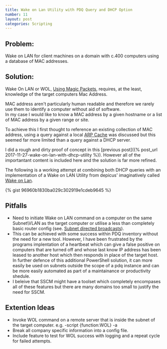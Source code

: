 ```yaml
---
title: Wake on Lan Utility with PDQ Query and DHCP Option
number: 11
layout: post
categories: Scripting
---
```


## Problem:
Wake on LAN for client machines on a domain with c.400 computers using a database of MAC addresses.

## Solution:
Wake On LAN or WOL, [Using Magic Packets](https://en.wikipedia.org/wiki/Wake-on-LAN#Magic_packet),
requires, at the least, knowledge of the target computers Mac Address.

MAC address aren't particularly human readable and therefore we rarely use them to identify a computer without aid of software.  
In my case I would like to know a MAC address by a given hostname or a list of MAC address by a given range or site.

To achieve this I first thought to reference an existing collection of MAC address,
using a query against a local [ARP Cache](https://en.wikipedia.org/wiki/Address_Resolution_Protocol#Example)
was discussed but this seemed far more limited than a query against a DHCP server.

I did a rough and dirty proof of concept in this [previous post]({% post_url 2017-11-27-wake-on-lan-with-dhcp-utility %}).  However all of the importantant content is included here and the solution is far more refined.

The following is a working attempt at combining both DHCP queries with an implementation of a Wake on LAN Utility
from depicus' imaginatively called [Wake on Lan](https://www.depicus.com/wake-on-lan/).

{% gist 96960b1830ba029c302919e1cdeb9645 %}

## Pitfalls

  -  Need to initiate Wake on LAN command on a computer on the same Subnet\VLAN as the target computer or utilise a less than completely basic router config (see. [Subnet directed broadcasts](https://en.wikipedia.org/wiki/Wake-on-LAN#Subnet_directed_broadcasts)).
  -  This can be achieved with some success within PDQ inventory without the need for a new tool.  However, I have been frustrated by the programs implentation of a heartbeat which can give a false positive on computers that are turned off and whose last know IP address has been leased to another host which then responds in place of the target host.  In further defence of this additional PowerShell solution, it can more easily be used on subnets outside the scope of a pdq instance and can be more easily automated as part of a maintainance or productivity shedule.
  -  I beleive that SSCM might have a toolset which completely encompases all of these features but there are many domains too small to justify the need for SSCM.

## Extention Ideas

  -  Invoke WOL command on a remote server that is inside the subnet of the target computer. e.g. -script {function:WOL} -a
  -  Break all company specific information into a config file.
  -  Include feature to test for WOL success with logging and a repeat cycle for failed attempts.
